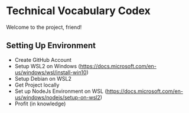 # Technical Vocabulary Codex

Welcome to the project, friend!

## Setting Up Environment

- Create GitHub Account
- Setup WSL2 on Windows (https://docs.microsoft.com/en-us/windows/wsl/install-win10)
- Setup Debian on WSL2
- Get Project locally
- Set up NodeJs Environment on WSL (https://docs.microsoft.com/en-us/windows/nodejs/setup-on-wsl2)
- Profit (in knowledge)
